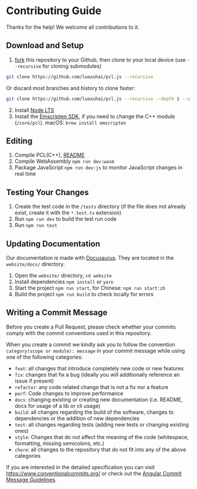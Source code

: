 # Contributing Guide

Thanks for the help! We welcome all contributions to it. 

## Download and Setup

1. [fork](https://docs.github.com/cn/get-started/quickstart/fork-a-repo#forking-a-repository) this repository to your Github, then clone to your local device (use `--recursive` for cloning submodules)

```bash
git clone https://github.com/luoxuhai/pcl.js --recursive
````

Or discard most branches and history to clone faster:
```bash
git clone https://github.com/luoxuhai/pcl.js --recursive --depth 1 --single-branch --branch master
````

2. Install [Node LTS](https://nodejs.org/en/download/)
3. Install the [Emscripten SDK](https://emscripten.org/docs/getting_started/downloadshtml#installation-instructions-using-the-emsdk-recommended), if you need to change the C++ module (`/core/pcl`). macOS: `brew install emscripten`

## Editing

1. Compile PCL(C++), [README](https://github.com/luoxuhai/pcl/tree/wasm/wasm/README.md)
2. Compile WebAssembly `npm run dev:wasm`
3. Package JavaScript `npm run dev:js` to monitor JavaScript changes in real time

## Testing Your Changes

1. Create the test code in the `/tests` directory (if the file does not already exist, create it with the `*.test.ts` extension)
2. Run `npm run dev` to build the test run code
3. Run `npm run test`

## Updating Documentation

Our documentation is made with [Docusaurus](https://docusaurus.io/). They are located in the `website/docs/` directory.

1. Open the `website/` directory, `cd website`
1. Install dependencies `npm install` or `yarn`
2. Start the project `npm run start`, for Chinese: `npm run start:zh`
3. Build the project `npm run build` to check locally for errors
   
## Writing a Commit Message

Before you create a Pull Request, please check whether your commits comply with
the commit conventions used in this repository.

When you create a commit we kindly ask you to follow the convention
`category(scope or module): message` in your commit message while using one of
the following categories:

- `feat`: all changes that introduce completely new code or new
  features
- `fix`: changes that fix a bug (ideally you will additionally reference an
  issue if present)
- `refactor`: any code related change that is not a fix nor a feature
- `perf`: Code changes to improve performance
- `docs`: changing existing or creating new documentation (i.e. README, docs for
  usage of a lib or cli usage)
- `build`: all changes regarding the build of the software, changes to
  dependencies or the addition of new dependencies
- `test`: all changes regarding tests (adding new tests or changing existing
  ones)
- `style`: Changes that do not affect the meaning of the code (whitespace, formatting, missing semicolons, etc.)
- `chore`: all changes to the repository that do not fit into any of the above
  categories

If you are interested in the detailed specification you can visit
https://www.conventionalcommits.org/ or check out the
[Angular Commit Message Guidelines](https://github.com/angular/angular/blob/22b96b9/CONTRIBUTING.md#-commit-message-guidelines).

